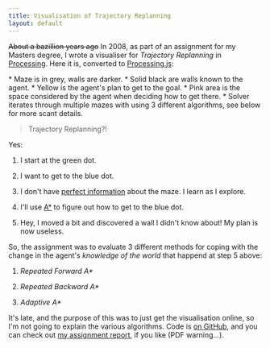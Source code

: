 ```yaml
---
title: Visualisation of Trajectory Replanning
layout: default
---
```


<del>About a bazillion years ago</del> In 2008, as part of an assignment for my Masters degree, I wrote a visualiser for *Trajectory Replanning* in [Processing](http://processing.org). Here it is, converted to [Processing.js](http://processingjs.org):

<script src="/trajectory_replanning/processing-1.3.6.js"></script>  
<canvas style="margin-top: 40px;" data-processing-sources="/trajectory_replanning/maze.pde /trajectory_replanning/path.pde /trajectory_replanning/search.pde /trajectory_replanning/state.pde /trajectory_replanning/astar.pde">
</canvas>  

<aside markdown="1">
* Maze is in grey, walls are darker.
* Solid black are walls known to the agent.
* Yellow is the agent's plan to get to the goal.
* Pink area is the space considered by the agent when deciding how to get there.
* Solver iterates through multiple mazes with using 3 different algorithms, see below for more scant details.
</aside>

> Trajectory Replanning?!

Yes:

1. I start at the green dot.

2. I want to get to the blue dot.

3. I don't have [perfect
   information](https://en.wikipedia.org/wiki/Perfect_information)
   about the maze. I learn as I explore.

4. I'll use [A\*](https://en.wikipedia.org/wiki/A*_search_algorithm) to
   figure out how to get to the blue dot.

5. Hey, I moved a bit and discovered a wall I didn't know about! My plan is now useless.

So, the assignment was to evaluate 3 different methods for coping with
the change in the agent's *knowledge of the world* that happend at
step 5 above:

1. *Repeated Forward A\**

2. *Repeated Backward A\**

3. *Adaptive A\**

It's late, and the purpose of this was to just get the visualisation
online, so I'm not going to explain the various algorithms. Code is
[on GitHub](https://github.com/bodhi/trajectory), and you can check
out [my assignment report](/trajectory_replanning/report.pdf), if you
like (PDF warning...).